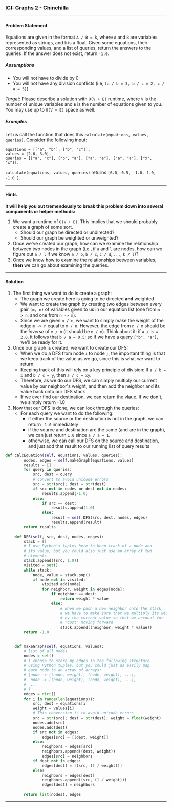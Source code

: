 ### ICI: Graphs 2 - Chinchilla
___
#### Problem Statement
Equations are given in the format `A / B = k`, where `A` and `B` are variables represented as strings, and `k` is a float. Given some equations, their corresponding values, and a list of queries, return the answers to the queries. If the answer does not exist, return `-1.0`.

##### Assumptions
- You will not have to divide by 0
- You will not have any division conflicts (i.e, `[a / b = 3, b / c = 2, c / a = 5]`)

*Target:* Please describe a solution with `O(V + E)` runtime, where `V` is the number of unique variables and `E` is the number of equations given to you. You may use up to `O(V + E)` space as well.

##### Examples

Let us call the function that does this `calculate(equations, values, queries)`. Consider the following input:

```
equations = [["a", "b"], ["b", "c"]],
values = [2.0, 3.0],
queries = [["a", "c"], ["b", "a"], ["a", "e"], ["a", "a"], ["x", "x"]]. 
```

`calculate(equations, values, queries)` returns `[6.0, 0.5, -1.0, 1.0, -1.0 ]`.


____

#### Hints

**It will help you out tremendously to break this problem down into several components or helper methods:**

1. We want a runtime of `O(V + E)`. This implies that we should probably create a graph of some sort.
    * Should our graph be directed or undirected?
    * Should our graph be weighted or unweighted?
2. Once we've created our graph, how can we examine the relationship between two nodes in the graph (i.e., if `a` and `l` are nodes, how can we figure out `a / l` if we know `a / b`, `b / c`, `c / d`, `...`, `k / l`)?
3. Once we know how to examine the relationships between variables, **then** we can go about examining the queries.

___

#### Solution

1. The first thing we want to do is create a graph:
    * The graph we create here is going to be directed **and** weighted
    * We want to create the graph by creating two edges between every pair `(m, n)` of variables given to us in our equation list (one from `m -> n`, and one from `n -> m`). 
    * Since we are given `m / n`, we want to simply make the weight of the edge `m -> n` equal to `m / n`. However, the edge from `n / m` should be the *inverse* of `m / n` (it should be `n / m`). Think about it: if `a / b = 2.0`, it follows that `b / a = 0.5`; so if we have a query `["b", "a"]`, we'll be ready for it.
2. Once our graph is created, we want to create our DFS:
    * When we do a DFS from node `i` to node `j`, the important thing is that we keep track of the value as we go, since this is what we want to return.
    * Keeping track of this will rely on a key principle of division: If `a / b = x` and `b / c = y`, then `a / c = xy`.
    * Therefore, as we do our DFS, we can simply multiply our current value by our neighbor's weight, and then add the neighbor and its value back onto our DFS stack
    * If we ever find our destination, we can return the vlaue. If we don't, we simply return -1.0
3. Now that our DFS is done, we can look through the queries:
    * For each query we want to do the following:
        * if either the source or the destination is not in the graph, we can return `-1.0` immediately
        * if the source and destination are the same (and are in the graph), we can just return `1.0` since `a / a = 1`.
        * otherwise, we can call our DFS on the source and destination, and just add that result to our running list of query results

```python
def calcEquation(self, equations, values, queries):
        nodes, edges = self.makeGraph(equations, values)
        results = []
        for query in queries:
            src, dest = query
            # convert to avoid unicode errors
            src = str(src); dest = str(dest)
            if src not in nodes or dest not in nodes:
                results.append(-1.0)
            else:
                if src == dest:
                    results.append(1.0)
                else:
                    result = self.DFS(src, dest, nodes, edges)
                    results.append(result)
        return results
    
    def DFS(self, src, dest, nodes, edges):
        stack = []
        # I use Python's tuples here to keep track of a node and
        # its value, but you could also just use an array of two
        # elements
        stack.append((src, 1.0))
        visited = set()
        while stack:
            node, value = stack.pop()
            if node not in visited:
                visited.add(node)
                for neighbor, weight in edges[node]:
                    if neighbor == dest:
                        return weight * value
                    else:
                        # when we push a new neighbor onto the stack,
                        # we have to make sure that we multiply its weight
                        # by the current value so that we account for its
                        # "cost" moving forward
                        stack.append((neighbor, weight * value))
        return -1.0

        
    def makeGraph(self, equations, values):
        # list of all nodes
        nodes = set()
        # I choose to store my edges in the following structure
        # using Python tuples, but you could just as easily map
        # each node to an array of arrays:
        # {node -> [(node, weight), (node, weight), ...],
        #  node -> [(node, weight), (node, weight), ...],
        #  ...
        # }
        edges = dict()
        for i in range(len(equations)):
            src, dest = equations[i]
            weight = values[i]
            # This conversion is to avoid unicode errors
            src = str(src); dest = str(dest); weight = float(weight)
            nodes.add(src)
            nodes.add(dest)
            if src not in edges:
                edges[src] = [(dest, weight)]
            else:
                neighbors = edges[src]
                neighbors.append((dest, weight))
                edges[src] = neighbors
            if dest not in edges:
                edges[dest] = [(src, (1 / weight))]
            else:
                neighbors = edges[dest]
                neighbors.append((src, (1 / weight)))
                edges[dest] = neighbors
        
        return list(nodes), edges
```

____